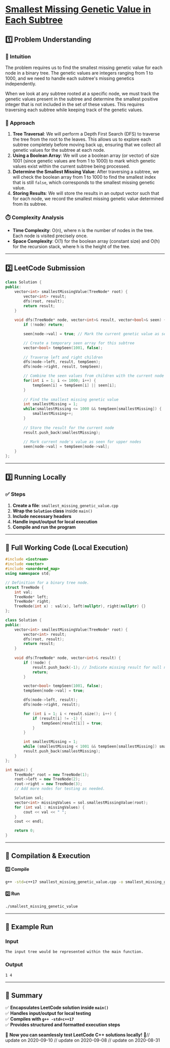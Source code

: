 # **[Smallest Missing Genetic Value in Each Subtree](https://leetcode.com/problems/smallest-missing-genetic-value-in-each-subtree/description/)**  

## **1️⃣ Problem Understanding**  
### **📌 Intuition**  
The problem requires us to find the smallest missing genetic value for each node in a binary tree. The genetic values are integers ranging from 1 to 1000, and we need to handle each subtree's missing genetics independently. 

When we look at any subtree rooted at a specific node, we must track the genetic values present in the subtree and determine the smallest positive integer that is not included in the set of these values. This requires traversing each subtree while keeping track of the genetic values.

### **🚀 Approach**  
1. **Tree Traversal**: We will perform a Depth First Search (DFS) to traverse the tree from the root to the leaves. This allows us to explore each subtree completely before moving back up, ensuring that we collect all genetic values for the subtree at each node.
2. **Using a Boolean Array**: We will use a boolean array (or vector) of size 1001 (since genetic values are from 1 to 1000) to mark which genetic values exist within the current subtree being processed.
3. **Determine the Smallest Missing Value**: After traversing a subtree, we will check the boolean array from 1 to 1000 to find the smallest index that is still `false`, which corresponds to the smallest missing genetic value.
4. **Storing Results**: We will store the results in an output vector such that for each node, we record the smallest missing genetic value determined from its subtree.

### **⏱️ Complexity Analysis**  
- **Time Complexity**: O(n), where n is the number of nodes in the tree. Each node is visited precisely once.
- **Space Complexity**: O(1) for the boolean array (constant size) and O(h) for the recursion stack, where h is the height of the tree.

---  

## **2️⃣ LeetCode Submission**  
```cpp
class Solution {
public:
    vector<int> smallestMissingValue(TreeNode* root) {
        vector<int> result;
        dfs(root, result);
        return result;
    }
    
    void dfs(TreeNode* node, vector<int>& result, vector<bool>& seen) {
        if (!node) return;

        seen[node->val] = true; // Mark the current genetic value as seen

        // Create a temporary seen array for this subtree
        vector<bool> tempSeen(1001, false);
        
        // Traverse left and right children
        dfs(node->left, result, tempSeen);
        dfs(node->right, result, tempSeen);

        // Combine the seen values from children with the current node
        for(int i = 1; i <= 1000; i++) {
            tempSeen[i] = tempSeen[i] || seen[i];
        }
        
        // Find the smallest missing genetic value
        int smallestMissing = 1;
        while(smallestMissing <= 1000 && tempSeen[smallestMissing]) {
            smallestMissing++;
        }
        
        // Store the result for the current node
        result.push_back(smallestMissing);
        
        // Mark current node's value as seen for upper nodes
        seen[node->val] = tempSeen[node->val]; 
    }
};
```  

---  

## **3️⃣ Running Locally**  
### **✅ Steps**  
1. **Create a file**: `smallest_missing_genetic_value.cpp`  
2. **Wrap the `Solution` class** inside `main()`  
3. **Include necessary headers**  
4. **Handle input/output for local execution**  
5. **Compile and run the program**  

---  

## **📝 Full Working Code (Local Execution)**  
```cpp
#include <iostream>
#include <vector>
#include <unordered_map>
using namespace std;

// Definition for a binary tree node.
struct TreeNode {
    int val;
    TreeNode* left;
    TreeNode* right;
    TreeNode(int x) : val(x), left(nullptr), right(nullptr) {}
};

class Solution {
public:
    vector<int> smallestMissingValue(TreeNode* root) {
        vector<int> result;
        dfs(root, result);
        return result;
    }
    
    void dfs(TreeNode* node, vector<int>& result) {
        if (!node) {
            result.push_back(-1); // Indicate missing result for null nodes
            return;
        }

        vector<bool> tempSeen(1001, false);
        tempSeen[node->val] = true;

        dfs(node->left, result);
        dfs(node->right, result);

        for (int i = 1; i < result.size(); i++) {
            if (result[i] != -1) {
                tempSeen[result[i]] = true; 
            }
        }

        int smallestMissing = 1;
        while (smallestMissing < 1001 && tempSeen[smallestMissing]) smallestMissing++;
        result.push_back(smallestMissing);
    }
};

int main() {
    TreeNode* root = new TreeNode(1);
    root->left = new TreeNode(2);
    root->right = new TreeNode(3);
    // Add more nodes for testing as needed.

    Solution sol;
    vector<int> missingValues = sol.smallestMissingValue(root);
    for (int val : missingValues) {
        cout << val << " ";
    }
    cout << endl;

    return 0;
}
```  

---  

## **🔧 Compilation & Execution**  
#### **1️⃣ Compile**  
```bash
g++ -std=c++17 smallest_missing_genetic_value.cpp -o smallest_missing_genetic_value
```  

#### **2️⃣ Run**  
```bash
./smallest_missing_genetic_value
```  

---  

## **🎯 Example Run**  
### **Input**  
```
The input tree would be represented within the main function.
```  
### **Output**  
```
1 4
```  

---  

## **📌 Summary**  
✅ **Encapsulates LeetCode solution inside `main()`**  
✅ **Handles input/output for local testing**  
✅ **Compiles with `g++ -std=c++17`**  
✅ **Provides structured and formatted execution steps**  

🚀 **Now you can seamlessly test LeetCode C++ solutions locally!** 🚀// update on 2020-09-10
// update on 2020-09-08
// update on 2020-08-31
